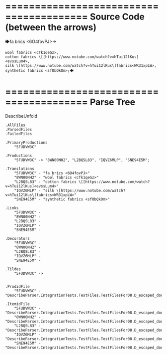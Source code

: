 ========================================
Source Code (between the arrows)
========================================

🡆fa brics <6O4fovPJ>->

    wool fabrics <cTk1qeGz>,
    cotton fabrics \[[https://www.notube.com/watch?v=hTui12lKus]<evssLum4>,
    silk \[https://www.notube.com/watch?v=hTui12lKus\]fabrics<WR31xpLW>,
    synthetic fabrics <sfObQkOm>;🡄

========================================
Parse Tree
========================================
DescribeUnfold

    .AllFiles
    .ParsedFiles
    .FailedFiles

    .PrimaryProductions
        "5FUDVW3C" 

    .Productions
        "5FUDVW3C" -> "8WN00NH2", "L2BQSL83", "IQVZ6MLP", "SNE94E5M";

    .Translations
        "5FUDVW3C" - "fa brics <6O4fovPJ>"
        "8WN00NH2" - "wool fabrics <cTk1qeGz>"
        "L2BQSL83" - "cotton fabrics \[[https://www.notube.com/watch?v=hTui12lKus]<evssLum4>"
        "IQVZ6MLP" - "silk \[https://www.notube.com/watch?v=hTui12lKus\]fabrics<WR31xpLW>"
        "SNE94E5M" - "synthetic fabrics <sfObQkOm>"

    .Links
        "5FUDVW3C" - 
        "8WN00NH2" - 
        "L2BQSL83" - 
        "IQVZ6MLP" - 
        "SNE94E5M" - 

    .Decorators
        "5FUDVW3C" - 
        "8WN00NH2" - 
        "L2BQSL83" - 
        "IQVZ6MLP" - 
        "SNE94E5M" - 

    .Tildes
        "5FUDVW3C" -> 


    .ProdidFile
        "5FUDVW3C" - "DescribeParser.IntegrationTests.TestFiles.TestFilesFor08.D_escaped_double_characters1.ds"

    .ItemidFile
        "5FUDVW3C" - "DescribeParser.IntegrationTests.TestFiles.TestFilesFor08.D_escaped_double_characters1.ds"
        "8WN00NH2" - "DescribeParser.IntegrationTests.TestFiles.TestFilesFor08.D_escaped_double_characters1.ds"
        "L2BQSL83" - "DescribeParser.IntegrationTests.TestFiles.TestFilesFor08.D_escaped_double_characters1.ds"
        "IQVZ6MLP" - "DescribeParser.IntegrationTests.TestFiles.TestFilesFor08.D_escaped_double_characters1.ds"
        "SNE94E5M" - "DescribeParser.IntegrationTests.TestFiles.TestFilesFor08.D_escaped_double_characters1.ds"

